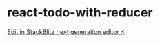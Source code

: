 # react-todo-with-reducer

[Edit in StackBlitz next generation editor ⚡️](https://stackblitz.com/~/github.com/KrishnaMohan123-pro/react-todo-with-reducer)